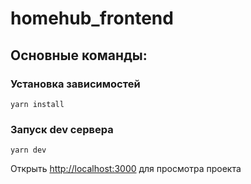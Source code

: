 # homehub_frontend
## Основные команды:
### Установка зависимостей
```
yarn install
```
### Запуск dev сервера

```
yarn dev
```

Открыть [http://localhost:3000](http://localhost:3000) для просмотра проекта
